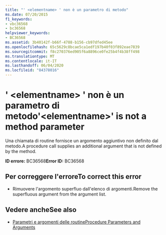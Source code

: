 ```yaml
---
title: "' <elementname> ' non è un parametro di metodo"
ms.date: 07/20/2015
f1_keywords:
- vbc36568
- bc36568
helpviewer_keywords:
- BC36568
ms.assetid: 3b40142f-b66f-4788-b156-cb97dfed45ee
ms.openlocfilehash: 65c5629c8bcae5ca1edf197b40f03f892eae7839
ms.sourcegitcommit: f8c270376ed905f6a8896ce0fe25b4f4b38ff498
ms.translationtype: MT
ms.contentlocale: it-IT
ms.lasthandoff: 06/04/2020
ms.locfileid: "84378016"
---
```

# <a name="elementname-is-not-a-method-parameter"></a><span data-ttu-id="15ed8-102">' \<elementname> ' non è un parametro di metodo</span><span class="sxs-lookup"><span data-stu-id="15ed8-102">'\<elementname>' is not a method parameter</span></span>
<span data-ttu-id="15ed8-103">Una chiamata di routine fornisce un argomento aggiuntivo non definito dal metodo.</span><span class="sxs-lookup"><span data-stu-id="15ed8-103">A procedure call supplies an additional argument that is not defined by the method.</span></span>  
  
 <span data-ttu-id="15ed8-104">**ID errore:** BC36568</span><span class="sxs-lookup"><span data-stu-id="15ed8-104">**Error ID:** BC36568</span></span>  
  
## <a name="to-correct-this-error"></a><span data-ttu-id="15ed8-105">Per correggere l'errore</span><span class="sxs-lookup"><span data-stu-id="15ed8-105">To correct this error</span></span>  
  
- <span data-ttu-id="15ed8-106">Rimuovere l'argomento superfluo dall'elenco di argomenti.</span><span class="sxs-lookup"><span data-stu-id="15ed8-106">Remove the superfluous argument from the argument list.</span></span>  
  
## <a name="see-also"></a><span data-ttu-id="15ed8-107">Vedere anche</span><span class="sxs-lookup"><span data-stu-id="15ed8-107">See also</span></span>

- [<span data-ttu-id="15ed8-108">Parametri e argomenti delle routine</span><span class="sxs-lookup"><span data-stu-id="15ed8-108">Procedure Parameters and Arguments</span></span>](../programming-guide/language-features/procedures/procedure-parameters-and-arguments.md)
